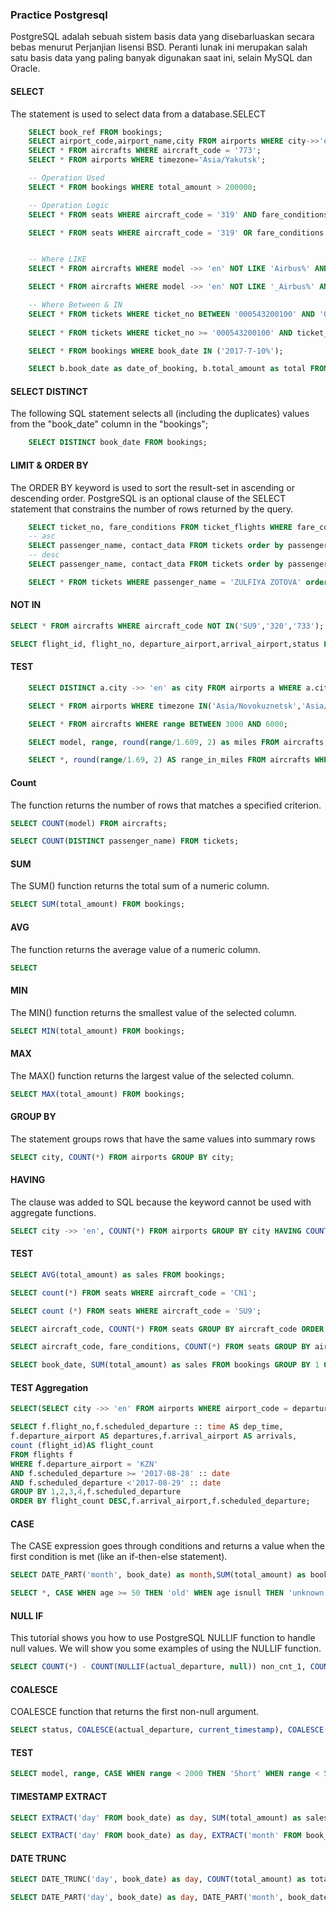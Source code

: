 ### Practice Postgresql
PostgreSQL adalah sebuah sistem basis data yang disebarluaskan secara bebas menurut Perjanjian lisensi BSD. Peranti lunak ini merupakan salah satu basis data yang paling banyak digunakan saat ini, selain MySQL dan Oracle.

#### SELECT
The statement is used to select data from a database.SELECT

```sql 
    SELECT book_ref FROM bookings;
    SELECT airport_code,airport_name,city FROM airports WHERE city->>'en' = 'Moscow';
    SELECT * FROM aircrafts WHERE aircraft_code = '773';
    SELECT * FROM airports WHERE timezone='Asia/Yakutsk';

    -- Operation Used
    SELECT * FROM bookings WHERE total_amount > 200000;

    -- Operation Logic
    SELECT * FROM seats WHERE aircraft_code = '319' AND fare_conditions = 'Business';

    SELECT * FROM seats WHERE aircraft_code = '319' OR fare_conditions = 'Business';


    -- Where LIKE
    SELECT * FROM aircrafts WHERE model ->> 'en' NOT LIKE 'Airbus%' AND model ->> 'en' NOT LIKE 'Boeing%';

    SELECT * FROM aircrafts WHERE model ->> 'en' NOT LIKE '_Airbus%' AND model ->> 'en' NOT LIKE 'Boeing%';

    -- Where Between & IN
    SELECT * FROM tickets WHERE ticket_no BETWEEN '000543200100' AND '0005432002000';
    
    SELECT * FROM tickets WHERE ticket_no >= '000543200100' AND ticket_no '0005432002000';

    SELECT * FROM bookings WHERE book_date IN ('2017-7-10%');

    SELECT b.book_date as date_of_booking, b.total_amount as total FROM bookings as b WHERE book_date IN ('2017-7-10%','2017-7-15%','2017-7-20%','2017-7-25%');

```

#### SELECT DISTINCT
The following SQL statement selects all (including the duplicates) values from the "book_date" column in the "bookings";
```sql 
    SELECT DISTINCT book_date FROM bookings;
```


#### LIMIT & ORDER BY
The ORDER BY keyword is used to sort the result-set in ascending or descending order.
PostgreSQL is an optional clause of the SELECT statement that constrains the number of rows returned by the query.

```sql 
    SELECT ticket_no, fare_conditions FROM ticket_flights WHERE fare_conditions = 'Business' limit 10;
    -- asc
    SELECT passenger_name, contact_data FROM tickets order by passenger_name limit 50;  
    -- desc
    SELECT passenger_name, contact_data FROM tickets order by passenger_name desc limit 50;

    SELECT * FROM tickets WHERE passenger_name = 'ZULFIYA ZOTOVA' order by passenger_name desc limit 10;
```

#### NOT IN
```sql
SELECT * FROM aircrafts WHERE aircraft_code NOT IN('SU9','320','733');

SELECT flight_id, flight_no, departure_airport,arrival_airport,status FROM flights WHERE status IN('On Time', 'Departed','Arrived');
```

#### TEST

```sql 
    SELECT DISTINCT a.city ->> 'en' as city FROM airports a WHERE a.city ->> 'en' <> 'Moscow' ORDER BY city;

    SELECT * FROM airports WHERE timezone IN('Asia/Novokuznetsk','Asia/Krasnoyarsk');

    SELECT * FROM aircrafts WHERE range BETWEEN 3000 AND 6000;

    SELECT model, range, round(range/1.609, 2) as miles FROM aircrafts;

    SELECT *, round(range/1.69, 2) AS range_in_miles FROM aircrafts WHERE aircraft_code = 'SU9';
```


#### Count
The function returns the number of rows that matches a specified criterion.

```sql
SELECT COUNT(model) FROM aircrafts;

SELECT COUNT(DISTINCT passenger_name) FROM tickets;
```

#### SUM
The SUM() function returns the total sum of a numeric column. 

```sql 
SELECT SUM(total_amount) FROM bookings;
```

#### AVG
The function returns the average value of a numeric column.
```sql 
SELECT
```

#### MIN
The MIN() function returns the smallest value of the selected column.
```sql
SELECT MIN(total_amount) FROM bookings;
```

#### MAX
The MAX() function returns the largest value of the selected column.
```sql 
SELECT MAX(total_amount) FROM bookings;
```

#### GROUP BY
The statement groups rows that have the same values into summary rows

```sql
SELECT city, COUNT(*) FROM airports GROUP BY city;

```

#### HAVING
The clause was added to SQL because the keyword cannot be used with aggregate functions.

```sql 
SELECT city ->> 'en', COUNT(*) FROM airports GROUP BY city HAVING COUNT(*) > 1;
```

#### TEST

```sql
SELECT AVG(total_amount) as sales FROM bookings;

SELECT count(*) FROM seats WHERE aircraft_code = 'CN1';

SELECT count (*) FROM seats WHERE aircraft_code = 'SU9';

SELECT aircraft_code, COUNT(*) FROM seats GROUP BY aircraft_code ORDER BY COUNT;

SELECT aircraft_code, fare_conditions, COUNT(*) FROM seats GROUP BY aircraft_code,fare_conditions ORDER BY aircraft_code, fare_conditions;

SELECT book_date, SUM(total_amount) as sales FROM bookings GROUP BY 1 ORDER BY 2 LIMIT 1;

```

#### TEST Aggregation

```sql
SELECT(SELECT city ->> 'en' FROM airports WHERE airport_code = departure_airport) AS departure_city, COUNT(*) FROm flights GROUP BY(SELECT city ->> 'en' FROM airports WHERE airport_code = departure_airport) HAVING count(*) >= 50 ORDER BY COUNT DESC;

SELECT f.flight_no,f.scheduled_departure :: time AS dep_time,
f.departure_airport AS departures,f.arrival_airport AS arrivals,
count (flight_id)AS flight_count
FROM flights f
WHERE f.departure_airport = 'KZN'
AND f.scheduled_departure >= '2017-08-28' :: date
AND f.scheduled_departure <'2017-08-29' :: date
GROUP BY 1,2,3,4,f.scheduled_departure
ORDER BY flight_count DESC,f.arrival_airport,f.scheduled_departure;
```


#### CASE
The CASE expression goes through conditions and returns a value when the first condition is met (like an if-then-else statement).


```sql
SELECT DATE_PART('month', book_date) as month,SUM(total_amount) as bookings,CASE WHEN SUM(total_amount) > 6958118400.00 THEN 'the most' WHEN SUM(total_amount) < 6958118400.00 THEN 'the least' ELSE 'the medium' END booking_qt FROM bookings GROUP BY month;

SELECT *, CASE WHEN age >= 50 THEN 'old' WHEN age isnull THEN 'unknown' ELSE 'young' END is_old FROM pilots;

```
#### NULL IF
This tutorial shows you how to use PostgreSQL NULLIF function to handle null values. We will show you some examples of using the NULLIF function.
```sql
SELECT COUNT(*) - COUNT(NULLIF(actual_departure, null)) non_cnt_1, COUNT(*) - COUNT(NULLIF(actual_arrival, null)) non_cnt_2 FROM flights
```

#### COALESCE
COALESCE function that returns the first non-null argument.

```sql
SELECT status, COALESCE(actual_departure, current_timestamp), COALESCE(actual_arrival, current_timestamp) FROM flights;
```

#### TEST

```sql
SELECT model, range, CASE WHEN range < 2000 THEN 'Short' WHEN range < 5000 THEN 'middle' ELSE 'Long' END AS range FROM aircrafts ORDER BY model;
```

#### TIMESTAMP EXTRACT

```sql
SELECT EXTRACT('day' FROM book_date) as day, SUM(total_amount) as sales FROM bookings GROUP BY 1 ORDER BY 2;

SELECT EXTRACT('day' FROM book_date) as day, EXTRACT('month' FROM book_date) AS month, sum(total_amount) as SALES FROM bookings GROUP BY 1,2 ORDER BY 3;
```

#### DATE TRUNC

```sql
SELECT DATE_TRUNC('day', book_date) as day, COUNT(total_amount) as total_bookings FROM bookings GROUP BY DATE_TRUNC('day', book_date);

SELECT DATE_PART('day', book_date) as day, DATE_PART('month', book_date) as month, SUM(total_amount) AS bookings FROM bookings GROUP BY day, month HAVING DATE_PART('month', book_date) = 6;
```